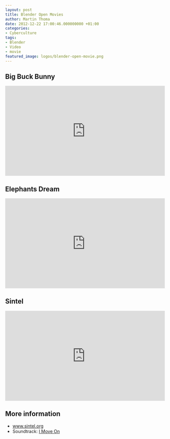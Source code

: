 ```yaml
---
layout: post
title: Blender Open Movies
author: Martin Thoma
date: 2012-12-22 17:00:46.000000000 +01:00
categories:
- Cyberculture
tags:
- Blender
- Video
- movie
featured_image: logos/blender-open-movie.png
---
```

<h2>Big Buck Bunny</h2>
<iframe width="512" height="288" src="http://www.youtube.com/embed/YE7VzlLtp-4" frameborder="0" allowfullscreen></iframe>

<h2>Elephants Dream</h2>
<iframe width="512" height="288" src="http://www.youtube.com/embed/TLkA0RELQ1g" frameborder="0" allowfullscreen></iframe>

<h2>Sintel</h2>
<iframe width="512" height="288" src="http://www.youtube.com/embed/eRsGyueVLvQ" frameborder="0" allowfullscreen></iframe>

<h2>More information</h2>
<ul>
  <li><a href="http://www.sintel.org/">www.sintel.org</a></li>
  <li>Soundtrack: <a href="http://www.youtube.com/watch?feature=player_embedded&amp;v=AeFwEnyMl8A">I Move On</a></li>
</ul>
